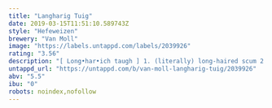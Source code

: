 ```yaml
---
title: "Langharig Tuig"
date: 2019-03-15T11:51:10.589743Z
style: "Hefeweizen"
brewery: "Van Moll"
image: "https://labels.untappd.com/labels/2039926"
rating: "3.56"
description: "[ Long•har•ich taugh ] 1. (literally) long-haired scum 2. (slang) used as a badge of honour by heavy metal music fans 3. a hoppy Weizen combining the best of both worlds: a proper German Weizen yeast and fruity American hops."
untappd_url: "https://untappd.com/b/van-moll-langharig-tuig/2039926"
abv: "5.5"
ibu: "0"
robots: noindex,nofollow
---
```

